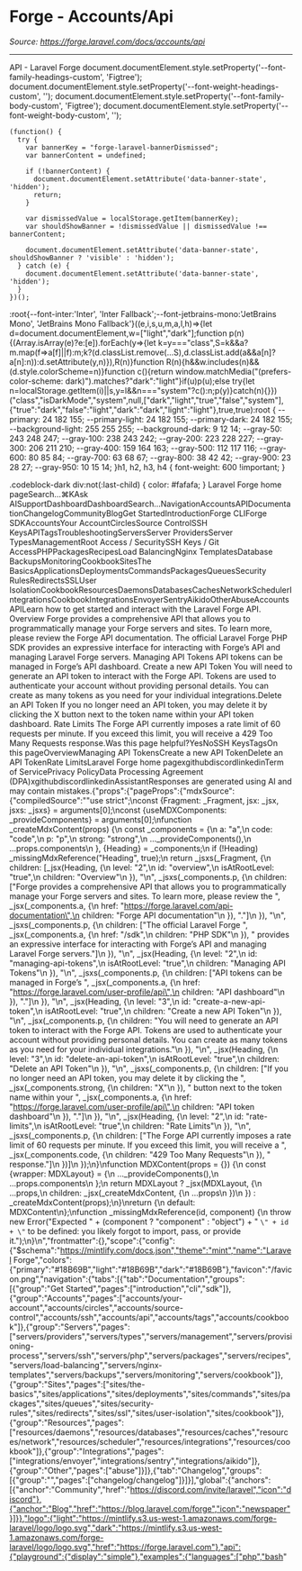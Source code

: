 # Forge - Accounts/Api

*Source: https://forge.laravel.com/docs/accounts/api*

---

API - Laravel Forge
              document.documentElement.style.setProperty('--font-family-headings-custom', 'Figtree');
              document.documentElement.style.setProperty('--font-weight-headings-custom', '');
              document.documentElement.style.setProperty('--font-family-body-custom', 'Figtree');
              document.documentElement.style.setProperty('--font-weight-body-custom', '');
            
    (function() {
      try {
        var bannerKey = "forge-laravel-bannerDismissed";
        var bannerContent = undefined;
        
        if (!bannerContent) {
          document.documentElement.setAttribute('data-banner-state', 'hidden');
          return;
        }
        
        var dismissedValue = localStorage.getItem(bannerKey);
        var shouldShowBanner = !dismissedValue || dismissedValue !== bannerContent;
        
        document.documentElement.setAttribute('data-banner-state', shouldShowBanner ? 'visible' : 'hidden');
      } catch (e) {
        document.documentElement.setAttribute('data-banner-state', 'hidden');
      }
    })();
  :root{--font-inter:'Inter', 'Inter Fallback';--font-jetbrains-mono:'JetBrains Mono', 'JetBrains Mono Fallback'}((e,i,s,u,m,a,l,h)=>{let d=document.documentElement,w=["light","dark"];function p(n){(Array.isArray(e)?e:[e]).forEach(y=>{let k=y==="class",S=k&&a?m.map(f=>a[f]||f):m;k?(d.classList.remove(...S),d.classList.add(a&&a[n]?a[n]:n)):d.setAttribute(y,n)}),R(n)}function R(n){h&&w.includes(n)&&(d.style.colorScheme=n)}function c(){return window.matchMedia("(prefers-color-scheme: dark)").matches?"dark":"light"}if(u)p(u);else try{let n=localStorage.getItem(i)||s,y=l&&n==="system"?c():n;p(y)}catch(n){}})("class","isDarkMode","system",null,["dark","light","true","false","system"],{"true":"dark","false":"light","dark":"dark","light":"light"},true,true):root {
    --primary: 24 182 155;
    --primary-light: 24 182 155;
    --primary-dark: 24 182 155;
    --background-light: 255 255 255;
    --background-dark: 9 12 14;
    --gray-50: 243 248 247;
    --gray-100: 238 243 242;
    --gray-200: 223 228 227;
    --gray-300: 206 211 210;
    --gray-400: 159 164 163;
    --gray-500: 112 117 116;
    --gray-600: 80 85 84;
    --gray-700: 63 68 67;
    --gray-800: 38 42 42;
    --gray-900: 23 28 27;
    --gray-950: 10 15 14;
  }h1, h2, h3, h4 {
    font-weight: 600 !important;
}

.codeblock-dark div:not(:last-child) {
    color: #fafafa;
}
Laravel Forge home pageSearch...⌘KAsk AISupportDashboardDashboardSearch...NavigationAccountsAPIDocumentationChangelogCommunityBlogGet StartedIntroductionForge CLIForge SDKAccountsYour AccountCirclesSource ControlSSH KeysAPITagsTroubleshootingServersServer ProvidersServer TypesManagementRoot Access / SecuritySSH Keys / Git AccessPHPPackagesRecipesLoad BalancingNginx TemplatesDatabase BackupsMonitoringCookbookSitesThe BasicsApplicationsDeploymentsCommandsPackagesQueuesSecurity RulesRedirectsSSLUser IsolationCookbookResourcesDaemonsDatabasesCachesNetworkSchedulerIntegrationsCookbookIntegrationsEnvoyerSentryAikidoOtherAbuseAccountsAPILearn how to get started and interact with the Laravel Forge API.​Overview
Forge provides a comprehensive API that allows you to programmatically manage your Forge servers and sites. To learn more, please review the Forge API documentation.
The official Laravel Forge PHP SDK provides an expressive interface for interacting with Forge’s API and managing Laravel Forge servers.
​Managing API Tokens
API tokens can be managed in Forge’s API dashboard.
​Create a new API Token
You will need to generate an API token to interact with the Forge API. Tokens are used to authenticate your account without providing personal details. You can create as many tokens as you need for your individual integrations.
​Delete an API Token
If you no longer need an API token, you may delete it by clicking the X button next to the token name within your API token dashboard.
​Rate Limits
The Forge API currently imposes a rate limit of 60 requests per minute. If you exceed this limit, you will receive a 429 Too Many Requests response.Was this page helpful?YesNoSSH KeysTagsOn this pageOverviewManaging API TokensCreate a new API TokenDelete an API TokenRate LimitsLaravel Forge home pagexgithubdiscordlinkedinTerm of ServicePrivacy PolicyData Processing Agreement (DPA)xgithubdiscordlinkedinAssistantResponses are generated using AI and may contain mistakes.{"props":{"pageProps":{"mdxSource":{"compiledSource":"\"use strict\";\nconst {Fragment: _Fragment, jsx: _jsx, jsxs: _jsxs} = arguments[0];\nconst {useMDXComponents: _provideComponents} = arguments[0];\nfunction _createMdxContent(props) {\n  const _components = {\n    a: \"a\",\n    code: \"code\",\n    p: \"p\",\n    strong: \"strong\",\n    ..._provideComponents(),\n    ...props.components\n  }, {Heading} = _components;\n  if (!Heading) _missingMdxReference(\"Heading\", true);\n  return _jsxs(_Fragment, {\n    children: [_jsx(Heading, {\n      level: \"2\",\n      id: \"overview\",\n      isAtRootLevel: \"true\",\n      children: \"Overview\"\n    }), \"\\n\", _jsxs(_components.p, {\n      children: [\"Forge provides a comprehensive API that allows you to programmatically manage your Forge servers and sites. To learn more, please review the \", _jsx(_components.a, {\n        href: \"https://forge.laravel.com/api-documentation\",\n        children: \"Forge API documentation\"\n      }), \".\"]\n    }), \"\\n\", _jsxs(_components.p, {\n      children: [\"The official Laravel Forge \", _jsx(_components.a, {\n        href: \"/sdk\",\n        children: \"PHP SDK\"\n      }), \" provides an expressive interface for interacting with Forge’s API and managing Laravel Forge servers.\"]\n    }), \"\\n\", _jsx(Heading, {\n      level: \"2\",\n      id: \"managing-api-tokens\",\n      isAtRootLevel: \"true\",\n      children: \"Managing API Tokens\"\n    }), \"\\n\", _jsxs(_components.p, {\n      children: [\"API tokens can be managed in Forge’s \", _jsx(_components.a, {\n        href: \"https://forge.laravel.com/user-profile/api\",\n        children: \"API dashboard\"\n      }), \".\"]\n    }), \"\\n\", _jsx(Heading, {\n      level: \"3\",\n      id: \"create-a-new-api-token\",\n      isAtRootLevel: \"true\",\n      children: \"Create a new API Token\"\n    }), \"\\n\", _jsx(_components.p, {\n      children: \"You will need to generate an API token to interact with the Forge API. Tokens are used to authenticate your account without providing personal details. You can create as many tokens as you need for your individual integrations.\"\n    }), \"\\n\", _jsx(Heading, {\n      level: \"3\",\n      id: \"delete-an-api-token\",\n      isAtRootLevel: \"true\",\n      children: \"Delete an API Token\"\n    }), \"\\n\", _jsxs(_components.p, {\n      children: [\"If you no longer need an API token, you may delete it by clicking the \", _jsx(_components.strong, {\n        children: \"X\"\n      }), \" button next to the token name within your \", _jsx(_components.a, {\n        href: \"https://forge.laravel.com/user-profile/api\",\n        children: \"API token dashboard\"\n      }), \".\"]\n    }), \"\\n\", _jsx(Heading, {\n      level: \"2\",\n      id: \"rate-limits\",\n      isAtRootLevel: \"true\",\n      children: \"Rate Limits\"\n    }), \"\\n\", _jsxs(_components.p, {\n      children: [\"The Forge API currently imposes a rate limit of 60 requests per minute. If you exceed this limit, you will receive a \", _jsx(_components.code, {\n        children: \"429 Too Many Requests\"\n      }), \" response.\"]\n    })]\n  });\n}\nfunction MDXContent(props = {}) {\n  const {wrapper: MDXLayout} = {\n    ..._provideComponents(),\n    ...props.components\n  };\n  return MDXLayout ? _jsx(MDXLayout, {\n    ...props,\n    children: _jsx(_createMdxContent, {\n      ...props\n    })\n  }) : _createMdxContent(props);\n}\nreturn {\n  default: MDXContent\n};\nfunction _missingMdxReference(id, component) {\n  throw new Error(\"Expected \" + (component ? \"component\" : \"object\") + \" `\" + id + \"` to be defined: you likely forgot to import, pass, or provide it.\");\n}\n","frontmatter":{},"scope":{"config":{"$schema":"https://mintlify.com/docs.json","theme":"mint","name":"Laravel Forge","colors":{"primary":"#18B69B","light":"#18B69B","dark":"#18B69B"},"favicon":"/favicon.png","navigation":{"tabs":[{"tab":"Documentation","groups":[{"group":"Get Started","pages":["introduction","cli","sdk"]},{"group":"Accounts","pages":["accounts/your-account","accounts/circles","accounts/source-control","accounts/ssh","accounts/api","accounts/tags","accounts/cookbook"]},{"group":"Servers","pages":["servers/providers","servers/types","servers/management","servers/provisioning-process","servers/ssh","servers/php","servers/packages","servers/recipes","servers/load-balancing","servers/nginx-templates","servers/backups","servers/monitoring","servers/cookbook"]},{"group":"Sites","pages":["sites/the-basics","sites/applications","sites/deployments","sites/commands","sites/packages","sites/queues","sites/security-rules","sites/redirects","sites/ssl","sites/user-isolation","sites/cookbook"]},{"group":"Resources","pages":["resources/daemons","resources/databases","resources/caches","resources/network","resources/scheduler","resources/integrations","resources/cookbook"]},{"group":"Integrations","pages":["integrations/envoyer","integrations/sentry","integrations/aikido"]},{"group":"Other","pages":["abuse"]}]},{"tab":"Changelog","groups":[{"group":"","pages":["changelog/changelog"]}]}],"global":{"anchors":[{"anchor":"Community","href":"https://discord.com/invite/laravel","icon":"discord"},{"anchor":"Blog","href":"https://blog.laravel.com/forge","icon":"newspaper"}]}},"logo":{"light":"https://mintlify.s3.us-west-1.amazonaws.com/forge-laravel/logo/logo.svg","dark":"https://mintlify.s3.us-west-1.amazonaws.com/forge-laravel/logo/logo.svg","href":"https://forge.laravel.com"},"api":{"playground":{"display":"simple"},"examples":{"languages":["php","bash"